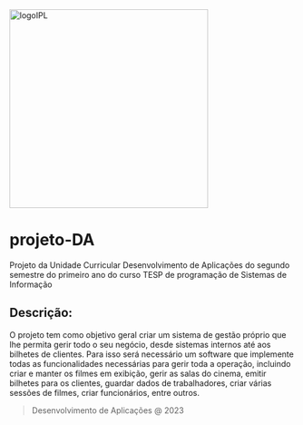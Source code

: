 <img width="350" alt="logoIPL" src="https://github.com/joao-sintra/projeto-DA/assets/114481749/94880b5b-9090-4ffa-be77-d942c6950c86">

# projeto-DA
Projeto da Unidade Curricular Desenvolvimento de Aplicações do segundo semestre do primeiro ano do curso TESP de programação de Sistemas de Informação

## **Descrição**:
O projeto tem como objetivo geral criar um sistema de gestão próprio que lhe permita gerir todo o seu negócio, desde sistemas internos até aos bilhetes de clientes. Para isso será necessário um software que implemente todas as funcionalidades necessárias para gerir toda a operação, incluindo criar e manter os filmes em exibição, gerir as salas do cinema, emitir bilhetes para os clientes, guardar dados de trabalhadores, criar várias sessões de filmes, criar funcionários, entre outros.




> Desenvolvimento de Aplicações @ 2023
